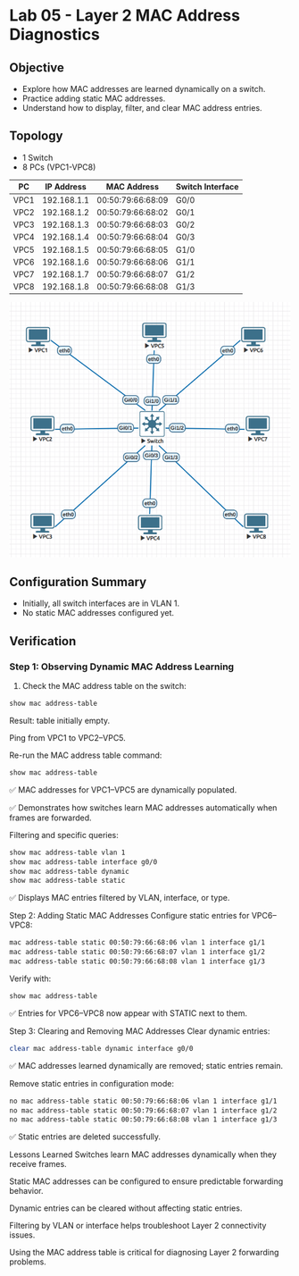 # Lab 05 - Layer 2 MAC Address Diagnostics

## Objective

- Explore how MAC addresses are learned dynamically on a switch.  
- Practice adding static MAC addresses.  
- Understand how to display, filter, and clear MAC address entries.  

## Topology

- 1 Switch  
- 8 PCs (VPC1-VPC8)  

| PC   | IP Address     | MAC Address           | Switch Interface |
|------|---------------|---------------------|-----------------|
| VPC1 | 192.168.1.1   | 00:50:79:66:68:09   | G0/0            |
| VPC2 | 192.168.1.2   | 00:50:79:66:68:02   | G0/1            |
| VPC3 | 192.168.1.3   | 00:50:79:66:68:03   | G0/2            |
| VPC4 | 192.168.1.4   | 00:50:79:66:68:04   | G0/3            |
| VPC5 | 192.168.1.5   | 00:50:79:66:68:05   | G1/0            |
| VPC6 | 192.168.1.6   | 00:50:79:66:68:06   | G1/1            |
| VPC7 | 192.168.1.7   | 00:50:79:66:68:07   | G1/2            |
| VPC8 | 192.168.1.8   | 00:50:79:66:68:08   | G1/3            |

![Lab Topology](diagram.png)

## Configuration Summary

- Initially, all switch interfaces are in VLAN 1.  
- No static MAC addresses configured yet.  

## Verification

### Step 1: Observing Dynamic MAC Address Learning

1. Check the MAC address table on the switch:

```bash
show mac address-table
```

Result: table initially empty.

Ping from VPC1 to VPC2–VPC5.

Re-run the MAC address table command:

```bash
show mac address-table
```

✅ MAC addresses for VPC1–VPC5 are dynamically populated.

✅ Demonstrates how switches learn MAC addresses automatically when frames are forwarded.

Filtering and specific queries:

```bash
show mac address-table vlan 1
show mac address-table interface g0/0
show mac address-table dynamic
show mac address-table static
```

✅ Displays MAC entries filtered by VLAN, interface, or type.

Step 2: Adding Static MAC Addresses
Configure static entries for VPC6–VPC8:

```bash
mac address-table static 00:50:79:66:68:06 vlan 1 interface g1/1
mac address-table static 00:50:79:66:68:07 vlan 1 interface g1/2
mac address-table static 00:50:79:66:68:08 vlan 1 interface g1/3
```

Verify with:

```bash
show mac address-table
```

✅ Entries for VPC6–VPC8 now appear with STATIC next to them.

Step 3: Clearing and Removing MAC Addresses
Clear dynamic entries:

```bash
clear mac address-table dynamic interface g0/0
```

✅ MAC addresses learned dynamically are removed; static entries remain.

Remove static entries in configuration mode:

```bash
no mac address-table static 00:50:79:66:68:06 vlan 1 interface g1/1
no mac address-table static 00:50:79:66:68:07 vlan 1 interface g1/2
no mac address-table static 00:50:79:66:68:08 vlan 1 interface g1/3
```

✅ Static entries are deleted successfully.

Lessons Learned
Switches learn MAC addresses dynamically when they receive frames.

Static MAC addresses can be configured to ensure predictable forwarding behavior.

Dynamic entries can be cleared without affecting static entries.

Filtering by VLAN or interface helps troubleshoot Layer 2 connectivity issues.

Using the MAC address table is critical for diagnosing Layer 2 forwarding problems.


